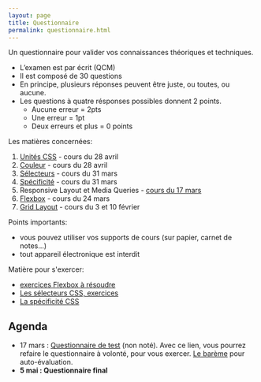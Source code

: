 ```yaml
---
layout: page
title: Questionnaire
permalink: questionnaire.html
---
```


Un questionnaire pour valider vos connaissances théoriques et techniques.

- L’examen est par écrit (QCM)
- Il est composé de 30 questions
- En principe, plusieurs réponses peuvent être juste, ou toutes, ou aucune.
- Les questions à quatre résponses possibles donnent 2 points.  
  - Aucune erreur = 2pts
  - Une erreur = 1pt
  - Deux erreurs et plus = 0 points

Les matières concernées:

1. [Unités CSS](https://cours-web.ch/css/units.html) - cours du 28 avril
2. [Couleur](https://cours-web.ch/css/color.html) - cours du 28 avril
3. [Sélecteurs](https://cours-web.ch/css/selectors.html) - cours du 31 mars
4. [Spécificité](https://cours-web.ch/css/specificite.html) - cours du 31 mars
5. Responsive Layout et Media Queries - [cours du 17 mars](https://github.com/eracom-id412/site-responsive-demo)
6. [Flexbox](https://cours-web.ch/css-flexbox/) - cours du 24 mars
7. [Grid Layout](https://cours-web.ch/css-grid/) - cours du 3 et 10 février

Points importants: 

- vous pouvez utiliser vos supports de cours (sur papier, carnet de notes...)
- tout appareil électronique est interdit

Matière pour s'exercer:

- [exercices Flexbox à résoudre](https://github.com/eracom-id412/Solved-by-Flexbox/)
- [Les sélecteurs CSS, exercices](https://www.figma.com/file/wZ229bSlMpxrA68pM2Q7lZ/exercices-s%C3%A9lecteurs)
- [La spécificité CSS](https://www.figma.com/file/v4yxbFIwOfTBrjGAvB895o/Sp%C3%A9cificit%C3%A9-CSS)  

## Agenda

- 17 mars : [Questionnaire de test](https://forms.office.com/Pages/ResponsePage.aspx?id=CLlqkPkEgEq6nIdaNud7wZDBxGZzEDxIoMpDx_Lh-aBUOFYzMUdMSUpCQlYzV0I2MDZET1pFUElHOC4u) (non noté). Avec ce lien, vous pourrez refaire le questionnaire à volonté, pour vous exercer. [Le barème](https://ibaremes.ch/?b=1&d=0&mp=16) pour auto-évaluation.
- **5 mai : Questionnaire final**